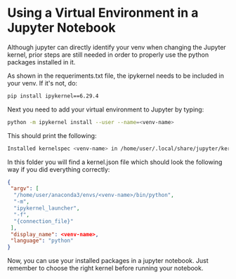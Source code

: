 # Using a Virtual Environment in a Jupyter Notebook

Although jupyter can directly identify your venv when changing the Jupyter kernel, prior steps are still needed in order
to properly use the python packages installed in it.

As shown in the requeriments.txt file, the ipykernel needs to be included in your venv. If it's not, do:

```bash
pip install ipykernel==6.29.4
```

Next you need to add your virtual environment to Jupyter by typing:

```bash
python -m ipykernel install --user --name=<venv-name>
```

This should print the following:

```bash
Installed kernelspec <venv-name> in /home/user/.local/share/jupyter/kernels/<venv-name>
```

In this folder you will find a kernel.json file which should look the following way if you did everything correctly:

```json
{
 "argv": [
  "/home/user/anaconda3/envs/<venv-name>/bin/python",
  "-m",
  "ipykernel_launcher",
  "-f",
  "{connection_file}"
 ],
 "display_name": <venv-name>,
 "language": "python"
}
```

Now, you can use your installed packages in a jupyter notebook. Just remember to choose the right kernel before running 
your notebook.